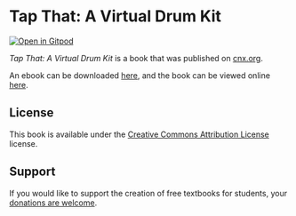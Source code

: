 # Tap That: A Virtual Drum Kit

[![Open in Gitpod](https://gitpod.io/button/open-in-gitpod.svg)](https://gitpod.io/from-referrer/)

_Tap That: A Virtual Drum Kit_ is a book that was published on [cnx.org](https://cnx.org/).

An ebook can be downloaded [here](https://github.com/cnx-user-books/cnxbook-tap-that-a-virtual-drum-kit/releases/latest), and the book can be viewed online [here](https://github.com/cnx-user-books/cnxbook-tap-that-a-virtual-drum-kit/releases/latest).

## License
This book is available under the [Creative Commons Attribution License](./LICENSE) license.

## Support
If you would like to support the creation of free textbooks for students, your [donations are welcome](https://riceconnect.rice.edu/donation/support-openstax-banner).
